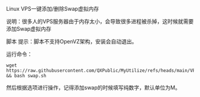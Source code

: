 Linux VPS一键添加/删除Swap虚拟内存

说明：很多人的VPS服务器由于内存太小，会导致很多进程被杀掉，这时候就需要添加Swap虚拟内存

脚本 提示：脚本不支持OpenVZ架构，安装会自动退出。

运行命令：
```
wget https://raw.githubusercontent.com/QXPublic/MyUtilize/refs/heads/main/VPS/swap.sh && bash swap.sh
```
然后根据选项进行操作，记得添加swap的时候填写纯数字，默认单位为M。
